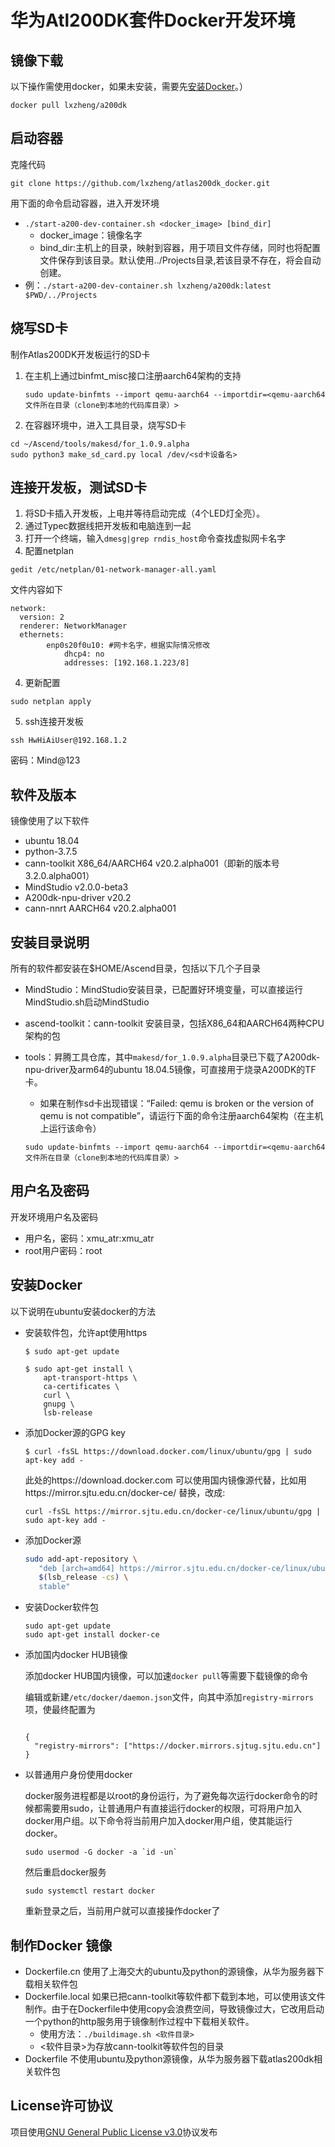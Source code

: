 # 华为Atl200DK套件Docker开发环境

## 镜像下载

以下操作需使用docker，如果未安装，需要先[安装Docker](#安装Docker)。）

```
docker pull lxzheng/a200dk
```

## 启动容器

克隆代码

```git clone https://github.com/lxzheng/atlas200dk_docker.git```

用下面的命令启动容器，进入开发环境

- `./start-a200-dev-container.sh <docker_image> [bind_dir]`
  - docker_image：镜像名字
  - bind_dir:主机上的目录，映射到容器，用于项目文件存储，同时也将配置文件保存到该目录。默认使用../Projects目录,若该目录不存在，将会自动创建。
- 例：`./start-a200-dev-container.sh lxzheng/a200dk:latest $PWD/../Projects`

## 烧写SD卡
制作Atlas200DK开发板运行的SD卡
1. 在主机上通过binfmt_misc接口注册aarch64架构的支持

   ```
   sudo update-binfmts --import qemu-aarch64 --importdir=<qemu-aarch64文件所在目录（clone到本地的代码库目录）>
   ```

1. 在容器环境中，进入工具目录，烧写SD卡
```
cd ~/Ascend/tools/makesd/for_1.0.9.alpha
sudo python3 make_sd_card.py local /dev/<sd卡设备名>
```
## 连接开发板，测试SD卡
1. 将SD卡插入开发板，上电并等待启动完成（4个LED灯全亮）。
2. 通过Typec数据线把开发板和电脑连到一起
3. 打开一个终端，输入`dmesg|grep rndis_host`命令查找虚拟网卡名字
4. 配置netplan
```
gedit /etc/netplan/01-network-manager-all.yaml
```
文件内容如下
```
network:
  version: 2
  renderer: NetworkManager
  ethernets:
        enp0s20f0u10: #网卡名字，根据实际情况修改
            dhcp4: no
            addresses: [192.168.1.223/8]
```
4. 更新配置
```
sudo netplan apply
```
5. ssh连接开发板
```
ssh HwHiAiUser@192.168.1.2
```
   密码：Mind@123
## 软件及版本

镜像使用了以下软件

- ubuntu 18.04
- python-3.7.5
- cann-toolkit  X86_64/AARCH64 v20.2.alpha001（即新的版本号3.2.0.alpha001）
- MindStudio  v2.0.0-beta3
- A200dk-npu-driver v20.2
- cann-nnrt  AARCH64 v20.2.alpha001

## 安装目录说明

所有的软件都安装在$HOME/Ascend目录，包括以下几个子目录

- MindStudio：MindStudio安装目录，已配置好环境变量，可以直接运行MindStudio.sh启动MindStudio

- ascend-toolkit：cann-toolkit 安装目录，包括X86_64和AARCH64两种CPU架构的包

- tools：昇腾工具仓库，其中```makesd/for_1.0.9.alpha```目录已下载了A200dk-npu-driver及arm64的ubuntu 18.04.5镜像，可直接用于烧录A200DK的TF卡。

  - 如果在制作sd卡出现错误：“Failed: qemu is broken or the version of qemu is not compatible”，请运行下面的命令注册aarch64架构（在主机上运行该命令）

  ```sudo update-binfmts --import qemu-aarch64 --importdir=<qemu-aarch64文件所在目录（clone到本地的代码库目录）>```
  


## 用户名及密码
开发环境用户名及密码
* 用户名，密码：xmu_atr:xmu_atr
* root用户密码：root

## 安装Docker

以下说明在ubuntu安装docker的方法

- 安装软件包，允许apt使用https

  ```
  $ sudo apt-get update
  
  $ sudo apt-get install \
      apt-transport-https \
      ca-certificates \
      curl \
      gnupg \
      lsb-release
  ```

- 添加Docker源的GPG key

  ```
  $ curl -fsSL https://download.docker.com/linux/ubuntu/gpg | sudo apt-key add -
  ```

  此处的https://download.docker.com 可以使用国内镜像源代替，比如用https://mirror.sjtu.edu.cn/docker-ce/ 替换，改成:

  ```
  curl -fsSL https://mirror.sjtu.edu.cn/docker-ce/linux/ubuntu/gpg | sudo apt-key add -
  ```

- 添加Docker源

  ```bash
  sudo add-apt-repository \
     "deb [arch=amd64] https://mirror.sjtu.edu.cn/docker-ce/linux/ubuntu \
     $(lsb_release -cs) \
     stable"
  ```

- 安装Docker软件包

  ```
  sudo apt-get update
  sudo apt-get install docker-ce
  ```

- 添加国内docker HUB镜像

  添加docker HUB国内镜像，可以加速`docker pull`等需要下载镜像的命令

  编辑或新建`/etc/docker/daemon.json`文件，向其中添加`registry-mirrors`项，使最终配置为

  ```
  
  {
    "registry-mirrors": ["https://docker.mirrors.sjtug.sjtu.edu.cn"]
  }
  ```

- 以普通用户身份使用docker

   docker服务进程都是以root的身份运行，为了避免每次运行docker命令的时候都需要用sudo，让普通用户有直接运行docker的权限，可将用户加入docker用户组。以下命令将当前用户加入docker用户组，使其能运行docker。
    ```
    sudo usermod -G docker -a `id -un`
    ```
   然后重启docker服务
    ```
    sudo systemctl restart docker
    ```
   重新登录之后，当前用户就可以直接操作docker了


## 制作Docker 镜像

- Dockerfile.cn 使用了上海交大的ubuntu及python的源镜像，从华为服务器下载相关软件包
- Dockerfile.local 如果已把cann-toolkit等软件都下载到本地，可以使用该文件制作。由于在Dockerfile中使用copy会浪费空间，导致镜像过大，它改用启动一个python的http服务用于镜像制作过程中下载相关软件。
  * 使用方法：`./buildimage.sh <软件目录>`
  * <软件目录>为存放cann-toolkit等软件包的目录
- Dockerfile 不使用ubuntu及python源镜像，从华为服务器下载atlas200dk相关软件包

## License许可协议

项目使用[GNU General Public License v3.0](LICENSE)协议发布

